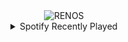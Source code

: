 <div align="center">
<picture>
    <source media="(prefers-color-scheme: dark)" srcset="https://i.ibb.co/2PCkQzj/output-gif.gif">
    <source media="(prefers-color-scheme: light)" srcset="https://i.ibb.co/2PCkQzj/output-gif.gif">
    <img alt="RENOS" src="https://i.ibb.co/2PCkQzj/output-gif.gif">
</picture>
<details>
<summary>Spotify Recently Played</summary>
<img src="https://spotify-recently-played-readme.vercel.app/api?user=31d6d6zerc5ct6kck32na2ozsqf4&unique=1&width=400" alt="Spotify" />
</details>
</div>

<!-- Image deletion URL: https://ibb.co/hH4mjGK/ec5f6fe5d3c32d975c6e90692371cf73 -->